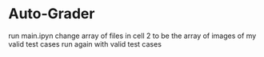 # Auto-Grader
run main.ipyn
change array of files in cell 2 to be the array of images of my valid test cases
run again with valid test cases

